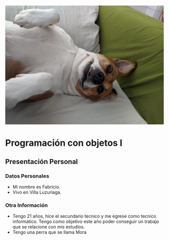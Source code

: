 ![Logo UNAHUR](./Mora.jpg)

# Programación con objetos I
## Presentación Personal

### Datos Personales
- Mi nombre es Fabricio.
- Vivo en Villa Luzuriaga.


### Otra Información
- Tengo 21 años, hice el secundario tecnico y me egrese como tecnico informatico.
Tengo como objetivo este año poder conseguir un trabajo que se relacione con mis estudios.
- Tengo una perra que se llama Mora
